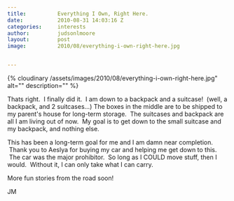 ```yaml
---
title:			Everything I Own, Right Here.
date:			2010-08-31 14:03:16 Z
categories:		interests
author:			judsonlmoore
layout:			post
image:			2010/08/everything-i-own-right-here.jpg


---
```



{% cloudinary /assets/images/2010/08/everything-i-own-right-here.jpg" alt="" description="" %}

Thats right.  I finally did it.  I am down to a backpack and a suitcase!  (well, a backpack, and 2 suitcases…) The boxes in the middle are to be shipped to my parent's house for long-term storage.  The suitcases and backpack are all I am living out of now.  My goal is to get down to the small suitcase and my backpack, and nothing else.

This has been a long-term goal for me and I am damn near completion.  Thank you to Aeslya for buying my car and helping me get down to this.  The car was the major prohibitor.  So long as I COULD move stuff, then I would.  Without it, I can only take what I can carry.

More fun stories from the road soon!

JM
